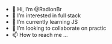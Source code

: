 - 👋 Hi, I’m @RadionBr
- 👀 I’m interested in full stack
- 🌱 I’m currently learning JS
- 💞️ I’m looking to collaborate on practic
- 📫 How to reach me ...

<!---
RadionBr/RadionBr is a ✨ special ✨ repository because its `README.md` (this file) appears on your GitHub profile.
You can click the Preview link to take a look at your changes.
--->
